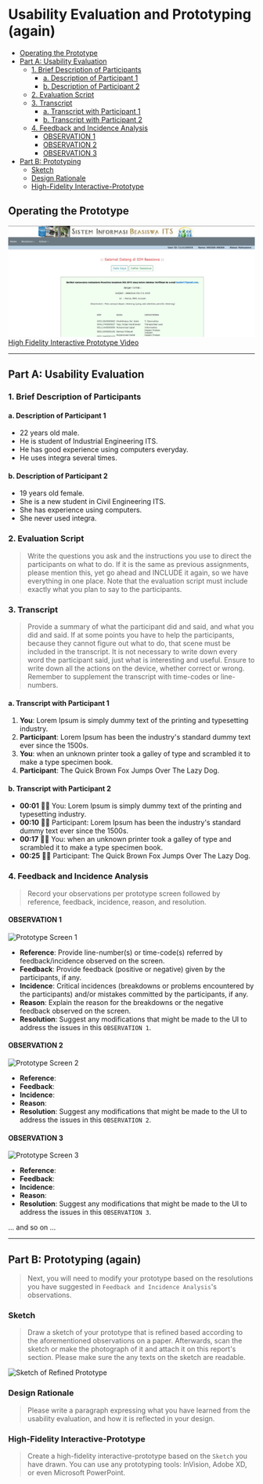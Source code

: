# Usability Evaluation and Prototyping (again)

- [Operating the Prototype](#operating-the-prototype)
- [Part A: Usability Evaluation](#part-a-usability-evaluation)
  - [1. Brief Description of Participants](#1-brief-description-of-participants)
    - [a. Description of Participant 1](#a-description-of-participant-1)
    - [b. Description of Participant 2](#b-description-of-participant-2)
  - [2. Evaluation Script](#2-evaluation-script)
  - [3. Transcript](#3-transcript)
    - [a. Transcript with Participant 1](#a-transcript-with-participant-1)
    - [b. Transcript with Participant 2](#b-transcript-with-participant-2)
  - [4. Feedback and Incidence Analysis](#4-feedback-and-incidence-analysis)
    - [OBSERVATION 1](#observation-1)
    - [OBSERVATION 2](#observation-2)
    - [OBSERVATION 3](#observation-3)
- [Part B: Prototyping](#part-b-prototyping-again)
  - [Sketch](#sketch)
  - [Design Rationale](#design-rationale)
  - [High-Fidelity Interactive-Prototype](#high-fidelity-interactive-prototype)

## Operating the Prototype
[![Integra](/assets/integra.jpg)](https://www.youtube.com/watch?v=0T3LDVdti2M)<br>
[High Fidelity Interactive Prototype Video](https://www.youtube.com/watch?v=0T3LDVdti2M)

---

## Part A: Usability Evaluation

### 1. Brief Description of Participants
#### a. Description of Participant 1
 - 22 years old male.
 - He is student of Industrial Engineering ITS.
 - He has good experience using computers everyday.
 - He uses integra several times.
 

#### b. Description of Participant 2
 - 19 years old female.
 - She is a new student in Civil Engineering ITS.
 - She has experience using computers.
 - She never used integra.

### 2. Evaluation Script
> Write the questions you ask and the instructions you use to direct the participants on what to do.
> If it is the same as previous assignments, please mention this, yet go ahead and INCLUDE it again,
> so we have everything in one place.
> Note that the evaluation script must include exactly what you plan to say to the participants.

### 3. Transcript
> Provide a summary of what the participant did and said, and what you did and said.
> If at some points you have to help the participants, because they cannot figure out what to do,
> that scene must be included in the transcript.
> It is not necessary to write down every word the participant said,
> just what is interesting and useful.
> Ensure to write down all the actions on the device, whether correct or wrong.
> Remember to supplement the transcript with time-codes or line-numbers.

#### a. Transcript with Participant 1
 1. **You**: Lorem Ipsum is simply dummy text of the printing and typesetting industry.
 1. **Participant**: Lorem Ipsum has been the industry's standard dummy text ever since the 1500s.
 1. **You**: when an unknown printer took a galley of type and scrambled it to make a type specimen book.
 1. **Participant**: The Quick Brown Fox Jumps Over The Lazy Dog.

#### b. Transcript with Participant 2
 - **00:01** 👨‍🔬 You: Lorem Ipsum is simply dummy text of the printing and typesetting industry.
 - **00:10** 👨‍💻 Participant: Lorem Ipsum has been the industry's standard dummy text ever since the 1500s.
 - **00:17** 👨‍🔬 You: when an unknown printer took a galley of type and scrambled it to make a type specimen book.
 - **00:25** 👨‍💻 Participant: The Quick Brown Fox Jumps Over The Lazy Dog.

### 4. Feedback and Incidence Analysis
> Record your observations per prototype screen followed by reference, feedback, incidence, reason, and resolution.

#### OBSERVATION 1
![Prototype Screen 1](https://www.europassitalian.com/wp-content/uploads/2018/02/bravolol-app-screenshot-1-635x1128.png)

 - **Reference**: Provide line-number(s) or time-code(s) referred by feedback/incidence observed on the screen.
 - **Feedback**: Provide feedback (positive or negative) given by the participants, if any.
 - **Incidence**: Critical incidences (breakdowns or problems encountered by the participants) and/or mistakes committed by the participants, if any.
 - **Reason**: Explain the reason for the breakdowns or the negative feedback observed on the screen.
 - **Resolution**: Suggest any modifications that might be made to the UI to address the issues in this `OBSERVATION 1`.
 
#### OBSERVATION 2
![Prototype Screen 2](https://www.studiainitalia.com/wp-content/uploads/2017/02/free-courses-Learn-Italian-Online.jpg)

 - **Reference**: 
 - **Feedback**: 
 - **Incidence**: 
 - **Reason**: 
 - **Resolution**: Suggest any modifications that might be made to the UI to address the issues in this `OBSERVATION 2`.
 
#### OBSERVATION 3
![Prototype Screen 3](https://www.jbklutse.com/wp-content/uploads/2019/01/language-learning-apps.png)

 - **Reference**:  
 - **Feedback**: 
 - **Incidence**: 
 - **Reason**: 
 - **Resolution**: Suggest any modifications that might be made to the UI to address the issues in this `OBSERVATION 3`.
 
 ... and so on ...
 
 ---

## Part B: Prototyping (again)
> Next, you will need to modify your prototype 
> based on the resolutions you have suggested in `Feedback and Incidence Analysis`'s observations.

### Sketch
> Draw a sketch of your prototype that is refined based according to the aforementioned observations on a paper.
> Afterwards, scan the sketch or make the photograph of it and attach it on this report's section.
> Please make sure the any texts on the sketch are readable.

![Sketch of Refined Prototype](https://cdn2.hubspot.net/hub/725165/file-3421843765-png/blog-files/uxpin--300x211.png)

### Design Rationale
> Please write a paragraph expressing what you have learned from the usability evaluation, 
> and how it is reflected in your design.

### High-Fidelity Interactive-Prototype
> Create a high-fidelity interactive-prototype based on the `Sketch` you have drawn.
> You can use any prototyping tools: InVision, Adobe XD, or even Microsoft PowerPoint.
